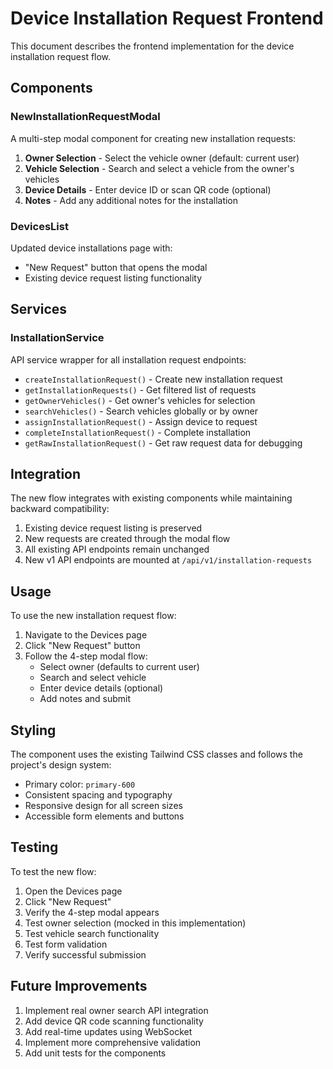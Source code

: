 # Device Installation Request Frontend

This document describes the frontend implementation for the device installation request flow.

## Components

### NewInstallationRequestModal

A multi-step modal component for creating new installation requests:

1. **Owner Selection** - Select the vehicle owner (default: current user)
2. **Vehicle Selection** - Search and select a vehicle from the owner's vehicles
3. **Device Details** - Enter device ID or scan QR code (optional)
4. **Notes** - Add any additional notes for the installation

### DevicesList

Updated device installations page with:
- "New Request" button that opens the modal
- Existing device request listing functionality

## Services

### InstallationService

API service wrapper for all installation request endpoints:

- `createInstallationRequest()` - Create new installation request
- `getInstallationRequests()` - Get filtered list of requests
- `getOwnerVehicles()` - Get owner's vehicles for selection
- `searchVehicles()` - Search vehicles globally or by owner
- `assignInstallationRequest()` - Assign device to request
- `completeInstallationRequest()` - Complete installation
- `getRawInstallationRequest()` - Get raw request data for debugging

## Integration

The new flow integrates with existing components while maintaining backward compatibility:

1. Existing device request listing is preserved
2. New requests are created through the modal flow
3. All existing API endpoints remain unchanged
4. New v1 API endpoints are mounted at `/api/v1/installation-requests`

## Usage

To use the new installation request flow:

1. Navigate to the Devices page
2. Click "New Request" button
3. Follow the 4-step modal flow:
   - Select owner (defaults to current user)
   - Search and select vehicle
   - Enter device details (optional)
   - Add notes and submit

## Styling

The component uses the existing Tailwind CSS classes and follows the project's design system:
- Primary color: `primary-600`
- Consistent spacing and typography
- Responsive design for all screen sizes
- Accessible form elements and buttons

## Testing

To test the new flow:

1. Open the Devices page
2. Click "New Request"
3. Verify the 4-step modal appears
4. Test owner selection (mocked in this implementation)
5. Test vehicle search functionality
6. Test form validation
7. Verify successful submission

## Future Improvements

1. Implement real owner search API integration
2. Add device QR code scanning functionality
3. Add real-time updates using WebSocket
4. Implement more comprehensive validation
5. Add unit tests for the components